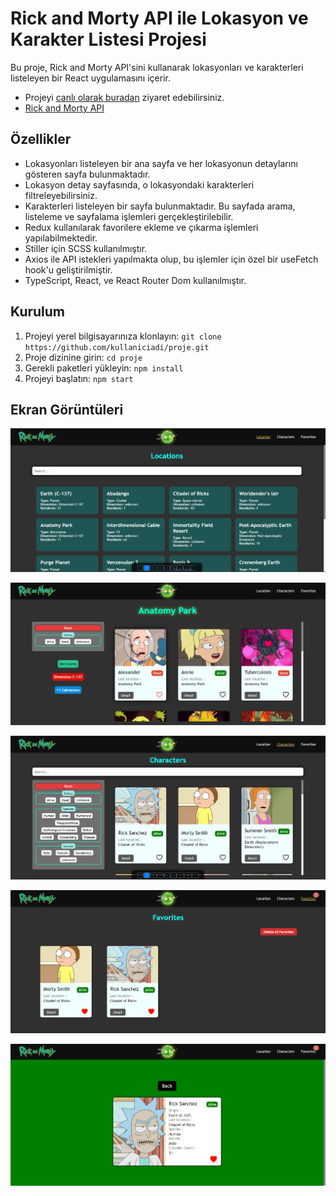 # Rick and Morty API ile Lokasyon ve Karakter Listesi Projesi

Bu proje, Rick and Morty API'sini kullanarak lokasyonları ve karakterleri listeleyen bir React uygulamasını içerir.

- Projeyi [canlı olarak buradan](https://example.com) ziyaret edebilirsiniz.
- [Rick and Morty API](https://rickandmortyapi.com/documentation/#get-a-single-location)

## Özellikler

- Lokasyonları listeleyen bir ana sayfa ve her lokasyonun detaylarını gösteren sayfa bulunmaktadır.
- Lokasyon detay sayfasında, o lokasyondaki karakterleri filtreleyebilirsiniz.
- Karakterleri listeleyen bir sayfa bulunmaktadır. Bu sayfada arama, listeleme ve sayfalama işlemleri gerçekleştirilebilir.
- Redux kullanılarak favorilere ekleme ve çıkarma işlemleri yapılabilmektedir.
- Stiller için SCSS kullanılmıştır.
- Axios ile API istekleri yapılmakta olup, bu işlemler için özel bir useFetch hook'u geliştirilmiştir.
- TypeScript, React, ve React Router Dom kullanılmıştır.

## Kurulum

1. Projeyi yerel bilgisayarınıza klonlayın: `git clone https://github.com/kullaniciadi/proje.git`
2. Proje dizinine girin: `cd proje`
3. Gerekli paketleri yükleyin: `npm install`
4. Projeyi başlatın: `npm start`

## Ekran Görüntüleri

![Lokasyonlar](/public/images/rick1.png)

![Lokasyon Detay](/public/images/rick2.png)

![Karakterler](/public/images/rick3.png)

![Favoriler](/public/images/rick4.png)

![Karakter Detay](/public/images/rick5.png)
